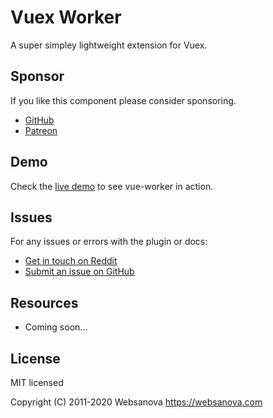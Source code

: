 # Vuex Worker

A super simpley lightweight extension for Vuex.


## Sponsor

If you like this component please consider sponsoring.

* [GitHub](https://github.com/sponsors/websanova)
* [Patreon](https://patreon.com/websanova)


## Demo

Check the [live demo](https://vuex-worker.websanova.com) to see vue-worker in action.


## Issues

For any issues or errors with the plugin or docs:

* [Get in touch on Reddit](https://reddit.com/r/websanova)
* [Submit an issue on GitHub](https://github.com/websanova/vuex-worker/issues)


## Resources

* Coming soon...


## License

MIT licensed

Copyright (C) 2011-2020 Websanova https://websanova.com